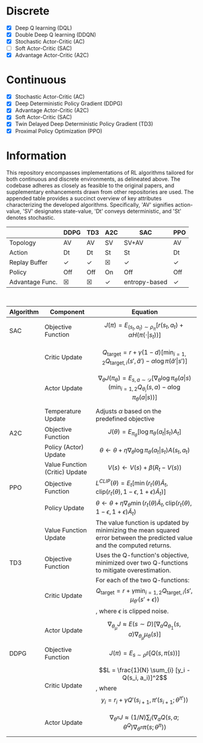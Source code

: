 # Discrete
- [X] Deep Q learning (DQL)
- [X] Double Deep Q learning (DDQN)
- [X] Stochastic Actor-Critic (AC)
- [ ] Soft Actor-Critic (SAC)
- [X] Advantage Actor-Critic (A2C)

# Continuous
- [X] Stochastic Actor-Critic (AC)
- [X] Deep Deterministic Policy Gradient (DDPG) 
- [X] Advantage Actor-Critic (A2C)
- [X] Soft Actor-Critic (SAC)
- [X] Twin Delayed Deep Deterministic Policy Gradient (TD3)
- [X] Proximal Policy Optimization (PPO)

# Information

This repository encompasses implementations of RL algorithms tailored for both continuous and discrete environments, as delineated above. The codebase adheres as closely as feasible to the original papers, and supplementary enhancements drawn from other repositories are used. The appended table provides a succinct overview of key attributes characterizing the developed algorithms. Specifically, 'AV' signifies action-value, 'SV' designates state-value, 'Dt' conveys deterministic, and 'St' denotes stochastic.

|   | DDPG  | TD3  | A2C  | SAC  | PPO  |
|---|---|---|---|---|---|
| Topology  | AV  | AV  | SV  | SV+AV  | AV  |
| Action  |  Dt | Dt  | St  | St  | Dt  |
| Replay Buffer  | &check;  | &check; |  &#9746;  | &check;   | &check;  |
| Policy  | Off  | Off  | On  | Off  | Off  |
| Advantage Func.  |   &#9746; |  &#9746;  | &check;   | entropy-based  |  &check;   |


&emsp;




| Algorithm | Component           | Equation |
|-----------|---------------------|----------|
| SAC       | Objective Function  | $$J(\pi) = E_{(s_t, a_t) \sim \rho_\pi}[r(s_t, a_t) + \alpha H(\pi(\cdot\|s_t))]$$ |
|           | Critic Update       |  $$Q_{\text{target}} = r + \gamma (1-d) [ \min_{i=1,2} Q_{\text{target},i}(s', \tilde{a}') - \alpha \log \pi(\tilde{a}'\|s')]$$ |
|           | Actor Update        | $$\nabla_\theta J(\pi_\theta) = E_{s, a \sim \mathcal{D}} [ \nabla_\theta \log \pi_\theta(a\|s) (\min_{i=1,2} Q_{\theta_i}(s,a) - \alpha \log \pi_\theta(a\|s)) ]$$ |
|           | Temperature Update  | Adjusts $\alpha$ based on the predefined objective |
| A2C       | Objective Function  | $$J(\theta) = E_{\pi_\theta}[\log \pi_\theta(a_t\|s_t) A_t]$$ |
|           | Policy (Actor) Update | $$\theta \leftarrow \theta + \eta \nabla_\theta \log \pi_\theta(a_t\|s_t) A(s_t, a_t)$$ |
|           | Value Function (Critic) Update | $$V(s) \leftarrow V(s) + \beta (R_t - V(s))$$ |
| PPO       | Objective Function  | $L^{CLIP}(\theta) = E_t[ \min(r_t(\theta) \hat{A}_t, \text{clip}(r_t(\theta), 1-\epsilon, 1+\epsilon) \hat{A}_t)]$ |
|           | Policy Update       | $\theta \leftarrow \theta + \eta \nabla_\theta \min(r_t(\theta) \hat{A}_t, \text{clip}(r_t(\theta), 1-\epsilon, 1+\epsilon) \hat{A}_t)$ |
|           | Value Function Update | The value function is updated by minimizing the mean squared error between the predicted value and the computed returns. |
| TD3       | Objective Function  | Uses the Q-function's objective, minimized over two Q-functions to mitigate overestimation. |
|           | Critic Update       | For each of the two Q-functions: $$Q_{\text{target}} = r + \gamma \min_{i=1,2} Q_{\text{target},i}(s', \mu_{\theta'}(s' + \epsilon))$$, where $\epsilon$ is clipped noise. |
|           | Actor Update        | $$\nabla_{\theta_{\mu}} J \approx E(s \sim D) [ \nabla_a Q_{\theta_1}(s, a)  \nabla_{\theta_{\mu}}\mu_{\theta}(s) ]$$ |
| DDPG      | Objective Function  | $$J(\pi) = E_{s \sim \rho^\beta}[Q(s, \pi(s))]$$ |
|           | Critic Update       |$$L = \frac{1}{N} \sum_{i} [y_i - Q(s_i, a_i)]^2$$, where $$y_i = r_i + \gamma Q'(s_{i+1}, \pi'(s_{i+1};\theta^{\pi'}))$$ |
|           | Actor Update        | $$\nabla_{\theta^\pi} J \approx (1/N) \sum_{i} ( \nabla_a Q(s, a;\theta^Q) \nabla_{\theta^\pi} \pi(s;\theta^\pi) )$$ | 

